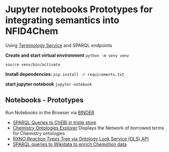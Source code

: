 # Jupyter notebooks Prototypes for integrating semantics into NFID4Chem

Using [Terminology Service](https://terminology.nfdi4chem.de/ts/index) and SPARQL endpoints


**Create and start virtual environment**
`python -m venv venv`

`source venv/bin/activate`

**Install dependencies:**
`pip install -r requirements.txt`

**start jupyter notebook**
`jupyter-notebook`

## Notebooks - Prototypes
Run Notebooks in the Browser via [BINDER](https://mybinder.org/v2/gh/NFDI4Chem/Semantics-Prototypes/main)

* [SPARQL Queries to ChEBI in triple store](Chebi_SPARQL.ipynb) 
* [Chemistry Ontologies Explorer](ontologies_explorer.ipynb) Displays the Network of borrowed terms for Chemistry ontologies 
* [RXNO *Reaction Types* Tree via Ontology Look Service (OLS) API](RXNO-Reactions-OLSAPI.ipynb) 
* [SPARQL queries to Wikidata to enrich Chemotion data](chemotion-query-wikidata.ipynb)
